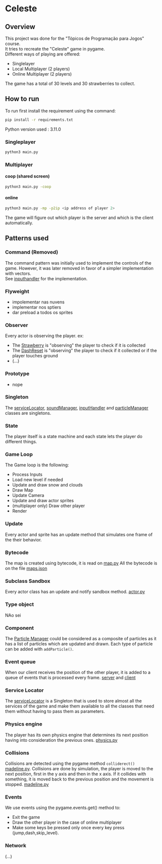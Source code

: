 # Celeste
## Overview
This project was done for the "Tópicos de Programação para Jogos" course.  
It tries to recreate the "Celeste" game in pygame.  
Different ways of playing are offered:
- Singlelayer
- Local Multiplayer (2 players)
- Online Multiplayer (2 players)

The game has a total of 30 levels and 30 strawberries to collect.

## How to run

To run first install the requirement using the command:

```bash
pip install -r requirements.txt
```

Python version used : 3.11.0

### Singleplayer
```bash
python3 main.py
```
### Multiplayer
#### coop (shared screen)
```bash
python3 main.py -coop
```
#### online
```bash
python3 main.py -mp -p2ip <ip address of player 2>
```
The game will figure out which player is the server and which is the client automatically.

## Patterns used

### Command (Removed)
The command pattern was initially used to implement the controls of the game.
However, it was later removed in favor of a simpler implementation with vectors.  
See [inputhandler](inputHandler.py) for the implementation.

### Flyweight
- impolementar nas nuvens 
- implementar nos sptiers
- dar preload a todos os sprites
 
### Observer
Every actor is observing the player.
ex:
- The [Strawberry](actors/strawberry.py) is "observing" the player to check if it is collected
- The [DashReset](actors/dashResetEntity.py) is "observing" the player to check if it collected or if the player touches ground
- (...)

### Prototype
- nope

### Singleton
<!-- The serviceLocator, soundManager, inputHandler and Particle Manager classes are singletons. -->
The [serviceLocator](serviceLocator.py), [soundManager](utils/soundManager.py), [inputHandler](inputHandler.py) and [particleManager](actors/particles.py) classes are singletons.

### State 
The player itself is a state machine and each state lets the player do different things.

### Game Loop
The Game loop is the following:
- Process Inputs
- Load new level if needed
- Update and draw snow and clouds
- Draw Map
- Update Camera
- Update and draw actor sprites
- (multiplayer only) Draw other player
- Render 

### Update
Every actor and sprite has an update method that simulates one frame of the their behavior.

### Bytecode
The map is created using bytecode, it is read on [map.py](map/map.py#L171)
All the bytecode is on the file [maps.json](map/maps.json)   

### Subclass Sandbox
Every actor class has an update and notify sandbox method. [actor.py](actors/actor.py)

### Type object
NAo sei

### Component
The [Particle Manager](actors/particles.py) could be considered as a composite of particles as it has a list of particles which are updated and drawn. Each type of particle can be added with `addParticle()`.

### Event queue
When our client receives the position of the other player, it is added to a queue of events that is processed every frame. [server](server.py#L21) and [client](client.py#L19)

### Service Locator
The [serviceLocator](serviceLocator.py) is a Singleton that is used to store almost all the services of the game and make them available to all the classes that need them without having to pass them as parameters.

### Physics engine
The player has its own physics engine that determines its next position having into consideration the previous ones. [physics.py](utils/physics.py)

### Collisions
Collisions are detected using the pygame method `colliderect()` [madeline.py](actors/madeline.py#L562).
Collisions are done by simulation, the player is moved to the next position, first in the y axis and then in the x axis. If it collides with something, it is moved back to the previous position and the movement is stopped. [madeline.py](actors/madeline.py#L562)

### Events
We use events using the pygame.events.get() method to:
- Exit the game
- Draw the other player in the case of online multiplayer
- Make some keys be pressed only once every key press (jump,dash,skip_level).

### Network
(...)